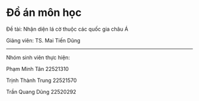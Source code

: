 # Đồ án môn học

Đề tài: Nhận diện lá cờ thuộc các quốc gia châu Á

Giảng viên: TS. Mai Tiến Dũng

------------------------------
Nhóm sinh viên thực hiện:

Phạm Minh Tân         22521310

Trịnh Thành Trung     22521570

Trần Quang Dũng       22520292


